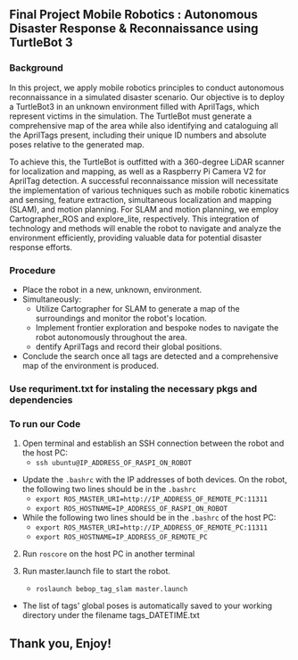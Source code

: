 
## Final Project Mobile Robotics : Autonomous Disaster Response & Reconnaissance using TurtleBot 3

### Background
In this project, we apply mobile robotics principles to conduct autonomous reconnaissance in a simulated disaster scenario. Our objective is to deploy a TurtleBot3 in an unknown environment filled with AprilTags, which represent victims in the simulation. The TurtleBot must generate a comprehensive map of the area while also identifying and cataloguing all the AprilTags present, including their unique ID numbers and absolute poses relative to the generated map.

To achieve this, the TurtleBot is outfitted with a 360-degree LiDAR scanner for localization and mapping, as well as a Raspberry Pi Camera V2 for AprilTag detection. A successful reconnaissance mission will necessitate the implementation of various techniques such as mobile robotic kinematics and sensing, feature extraction, simultaneous localization and mapping (SLAM), and motion planning. For SLAM and motion planning, we employ Cartographer_ROS and explore_lite, respectively. This integration of technology and methods will enable the robot to navigate and analyze the environment efficiently, providing valuable data for potential disaster response efforts.


### Procedure
* Place the robot in a new, unknown, environment.
* Simultaneously:
  * Utilize Cartographer for SLAM to generate a map of the surroundings and monitor the robot's location.
  * Implement frontier exploration and bespoke nodes to navigate the robot autonomously throughout the area.
  * dentify AprilTags and record their global positions.
* Conclude the search once all tags are detected and a comprehensive map of the environment is produced.

### Use requriment.txt for instaling the necessary pkgs and dependencies

### To run our Code

1. Open terminal and establish an SSH connection between the robot and the host PC:
    * `ssh ubuntu@IP_ADDRESS_OF_RASPI_ON_ROBOT`
- Update the `.bashrc` with the IP addresses of both devices. On the robot, the following two lines should be in the `.bashrc`
    * `export ROS_MASTER_URI=http://IP_ADDRESS_OF_REMOTE_PC:11311`
    * `export ROS_HOSTNAME=IP_ADDRESS_OF_RASPI_ON_ROBOT`
- While the following two lines should be in the `.bashrc` of the host PC:
    * `export ROS_MASTER_URI=http://IP_ADDRESS_OF_REMOTE_PC:11311`
    * `export ROS_HOSTNAME=IP_ADDRESS_OF_REMOTE_PC`

2. Run `roscore` on the host PC in another terminal

3. Run master.launch file to start the robot.
    * `roslaunch bebop_tag_slam master.launch`
- The list of tags' global poses is automatically saved to your working directory under the filename tags\_DATETIME.txt

## Thank you, Enjoy!
